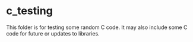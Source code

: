 # c_testing
 This folder is for testing some random C code. It may also include some C code for future or updates to libraries.
